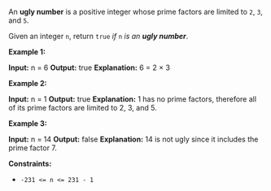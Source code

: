 An **ugly number** is a positive integer whose prime factors are limited to `2`, `3`, and `5`.

Given an integer `n`, return `true` _if_ `n` _is an **ugly number**_.

**Example 1:**

**Input:** n = 6
**Output:** true
**Explanation:** 6 = 2 × 3

**Example 2:**

**Input:** n = 1
**Output:** true
**Explanation:** 1 has no prime factors, therefore all of its prime factors are limited to 2, 3, and 5.

**Example 3:**

**Input:** n = 14
**Output:** false
**Explanation:** 14 is not ugly since it includes the prime factor 7.

**Constraints:**

* `-231 <= n <= 231 - 1`
